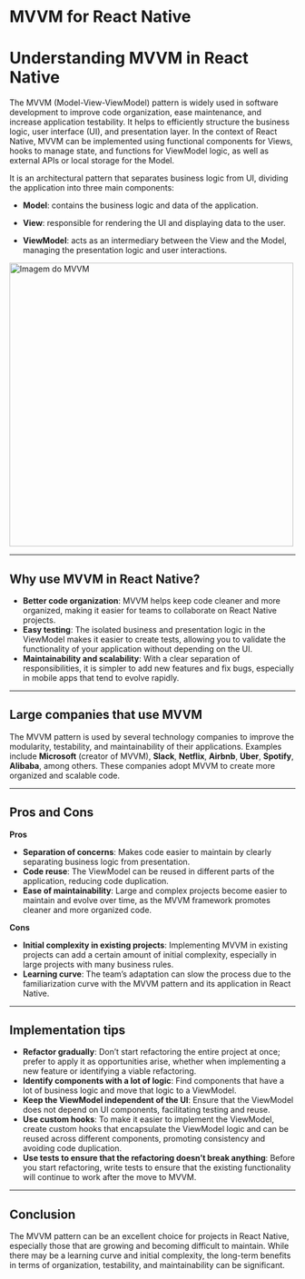 # MVVM for React Native

# Understanding MVVM in React Native

The MVVM (Model-View-ViewModel) pattern is widely used in software development to improve code organization, ease maintenance, and increase application testability. It helps to efficiently structure the business logic, user interface (UI), and presentation layer. In the context of React Native, MVVM can be implemented using functional components for Views, hooks to manage state, and functions for ViewModel logic, as well as external APIs or local storage for the Model.

It is an architectural pattern that separates business logic from UI, dividing the application into three main components:

- **Model**: contains the business logic and data of the application.

- **View**: responsible for rendering the UI and displaying data to the user.

- **ViewModel**: acts as an intermediary between the View and the Model, managing the presentation logic and user interactions.

<img src="https://dev-to-uploads.s3.amazonaws.com/uploads/articles/1hdwa6ajjou3k9nyyimq.png" alt="Imagem do MVVM" width="500"/>

---

## Why use MVVM in React Native?

- **Better code organization**: MVVM helps keep code cleaner and more organized, making it easier for teams to collaborate on React Native projects.
- **Easy testing**: The isolated business and presentation logic in the ViewModel makes it easier to create tests, allowing you to validate the functionality of your application without depending on the UI.
- **Maintainability and scalability**: With a clear separation of responsibilities, it is simpler to add new features and fix bugs, especially in mobile apps that tend to evolve rapidly.

---

## Large companies that use MVVM

The MVVM pattern is used by several technology companies to improve the modularity, testability, and maintainability of their applications. Examples include **Microsoft** (creator of MVVM), **Slack**, **Netflix**, **Airbnb**, **Uber**, **Spotify**, **Alibaba**, among others. These companies adopt MVVM to create more organized and scalable code.

---

## Pros and Cons

**Pros**

- **Separation of concerns**: Makes code easier to maintain by clearly separating business logic from presentation.
- **Code reuse**: The ViewModel can be reused in different parts of the application, reducing code duplication.
- **Ease of maintainability**: Large and complex projects become easier to maintain and evolve over time, as the MVVM framework promotes cleaner and more organized code.

**Cons**

- **Initial complexity in existing projects**: Implementing MVVM in existing projects can add a certain amount of initial complexity, especially in large projects with many business rules.
- **Learning curve**: The team’s adaptation can slow the process due to the familiarization curve with the MVVM pattern and its application in React Native.

---

## Implementation tips

- **Refactor gradually**: Don’t start refactoring the entire project at once; prefer to apply it as opportunities arise, whether when implementing a new feature or identifying a viable refactoring.
- **Identify components with a lot of logic**: Find components that have a lot of business logic and move that logic to a ViewModel.
- **Keep the ViewModel independent of the UI**: Ensure that the ViewModel does not depend on UI components, facilitating testing and reuse.
- **Use custom hooks**: To make it easier to implement the ViewModel, create custom hooks that encapsulate the ViewModel logic and can be reused across different components, promoting consistency and avoiding code duplication.
- **Use tests to ensure that the refactoring doesn’t break anything**: Before you start refactoring, write tests to ensure that the existing functionality will continue to work after the move to MVVM.

---

## Conclusion

The MVVM pattern can be an excellent choice for projects in React Native, especially those that are growing and becoming difficult to maintain. While there may be a learning curve and initial complexity, the long-term benefits in terms of organization, testability, and maintainability can be significant.
